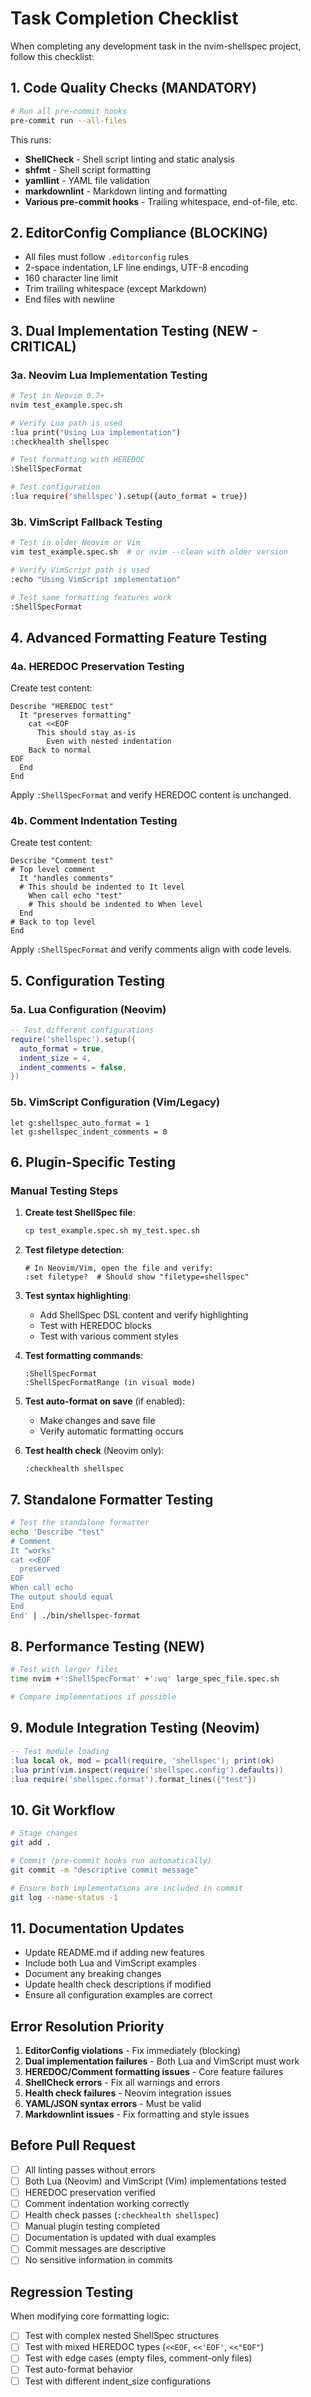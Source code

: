 # Task Completion Checklist

When completing any development task in the nvim-shellspec project, follow this checklist:

## 1. Code Quality Checks (MANDATORY)

```bash
# Run all pre-commit hooks
pre-commit run --all-files
```

This runs:

- **ShellCheck** - Shell script linting and static analysis
- **shfmt** - Shell script formatting
- **yamllint** - YAML file validation
- **markdownlint** - Markdown linting and formatting
- **Various pre-commit hooks** - Trailing whitespace, end-of-file, etc.

## 2. EditorConfig Compliance (BLOCKING)

- All files must follow `.editorconfig` rules
- 2-space indentation, LF line endings, UTF-8 encoding
- 160 character line limit
- Trim trailing whitespace (except Markdown)
- End files with newline

## 3. Dual Implementation Testing (NEW - CRITICAL)

### 3a. Neovim Lua Implementation Testing

```bash
# Test in Neovim 0.7+
nvim test_example.spec.sh

# Verify Lua path is used
:lua print("Using Lua implementation")
:checkhealth shellspec

# Test formatting with HEREDOC
:ShellSpecFormat

# Test configuration
:lua require('shellspec').setup({auto_format = true})
```

### 3b. VimScript Fallback Testing

```bash
# Test in older Neovim or Vim
vim test_example.spec.sh  # or nvim --clean with older version

# Verify VimScript path is used
:echo "Using VimScript implementation"

# Test same formatting features work
:ShellSpecFormat
```

## 4. Advanced Formatting Feature Testing

### 4a. HEREDOC Preservation Testing

Create test content:

```shellspec
Describe "HEREDOC test"
  It "preserves formatting"
    cat <<EOF
      This should stay as-is
        Even with nested indentation
    Back to normal
EOF
  End
End
```

Apply `:ShellSpecFormat` and verify HEREDOC content is unchanged.

### 4b. Comment Indentation Testing  

Create test content:

```shellspec
Describe "Comment test"
# Top level comment
  It "handles comments"
  # This should be indented to It level
    When call echo "test"
    # This should be indented to When level
  End
# Back to top level
End
```

Apply `:ShellSpecFormat` and verify comments align with code levels.

## 5. Configuration Testing

### 5a. Lua Configuration (Neovim)

```lua
-- Test different configurations
require('shellspec').setup({
  auto_format = true,
  indent_size = 4,
  indent_comments = false,
})
```

### 5b. VimScript Configuration (Vim/Legacy)

```vim
let g:shellspec_auto_format = 1
let g:shellspec_indent_comments = 0
```

## 6. Plugin-Specific Testing

### Manual Testing Steps

1. **Create test ShellSpec file**:

   ```bash
   cp test_example.spec.sh my_test.spec.sh
   ```

2. **Test filetype detection**:

   ```vim
   # In Neovim/Vim, open the file and verify:
   :set filetype?  # Should show "filetype=shellspec"
   ```

3. **Test syntax highlighting**:
   - Add ShellSpec DSL content and verify highlighting
   - Test with HEREDOC blocks
   - Test with various comment styles

4. **Test formatting commands**:

   ```vim
   :ShellSpecFormat
   :ShellSpecFormatRange (in visual mode)
   ```

5. **Test auto-format on save** (if enabled):
   - Make changes and save file
   - Verify automatic formatting occurs

6. **Test health check** (Neovim only):

   ```vim
   :checkhealth shellspec
   ```

## 7. Standalone Formatter Testing

```bash
# Test the standalone formatter
echo 'Describe "test"
# Comment
It "works"
cat <<EOF
  preserved
EOF
When call echo
The output should equal
End
End' | ./bin/shellspec-format
```

## 8. Performance Testing (NEW)

```bash
# Test with larger files
time nvim +':ShellSpecFormat' +':wq' large_spec_file.spec.sh

# Compare implementations if possible
```

## 9. Module Integration Testing (Neovim)

```lua
-- Test module loading
:lua local ok, mod = pcall(require, 'shellspec'); print(ok)
:lua print(vim.inspect(require('shellspec.config').defaults))
:lua require('shellspec.format').format_lines({"test"})
```

## 10. Git Workflow

```bash
# Stage changes
git add .

# Commit (pre-commit hooks run automatically)
git commit -m "descriptive commit message"

# Ensure both implementations are included in commit
git log --name-status -1
```

## 11. Documentation Updates

- Update README.md if adding new features
- Include both Lua and VimScript examples
- Document any breaking changes
- Update health check descriptions if modified
- Ensure all configuration examples are correct

## Error Resolution Priority

1. **EditorConfig violations** - Fix immediately (blocking)
2. **Dual implementation failures** - Both Lua and VimScript must work
3. **HEREDOC/Comment formatting issues** - Core feature failures
4. **ShellCheck errors** - Fix all warnings and errors
5. **Health check failures** - Neovim integration issues
6. **YAML/JSON syntax errors** - Must be valid
7. **Markdownlint issues** - Fix formatting and style issues

## Before Pull Request

- [ ] All linting passes without errors
- [ ] Both Lua (Neovim) and VimScript (Vim) implementations tested
- [ ] HEREDOC preservation verified
- [ ] Comment indentation working correctly
- [ ] Health check passes (`:checkhealth shellspec`)
- [ ] Manual plugin testing completed
- [ ] Documentation is updated with dual examples
- [ ] Commit messages are descriptive
- [ ] No sensitive information in commits

## Regression Testing

When modifying core formatting logic:

- [ ] Test with complex nested ShellSpec structures
- [ ] Test with mixed HEREDOC types (`<<EOF`, `<<'EOF'`, `<<"EOF"`)
- [ ] Test with edge cases (empty files, comment-only files)
- [ ] Test auto-format behavior
- [ ] Test with different indent_size configurations
